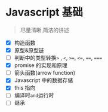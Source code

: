# Javascript 基础

> 尽量清晰,简洁的讲述

- [x] 构造函数
- [x] 原型&原型链
- [ ] 判断中的类型转换`>` , `<`, `>=`, `<=`, `==`, `===`
- [x] promise 的实现和原理
- [ ] 箭头函数(arrow function)
- [x] Javascript 中的数据存储
- [x] this 指向
- [ ] 编译时`and`运行时
- [ ] 继承
